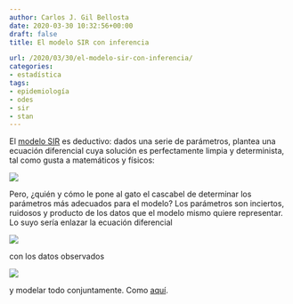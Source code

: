 ```yaml
---
author: Carlos J. Gil Bellosta
date: 2020-03-30 10:32:56+00:00
draft: false
title: El modelo SIR con inferencia

url: /2020/03/30/el-modelo-sir-con-inferencia/
categories:
- estadística
tags:
- epidemiología
- odes
- sir
- stan
---
```


El [modelo SIR](https://freakonometrics.hypotheses.org/60482) es deductivo: dados una serie de parámetros, plantea una ecuación diferencial cuya solución es perfectamente limpia y determinista, tal como gusta a matemáticos y físicos:

![](/wp-uploads/2020/03/SIR1-1024x556.png)

Pero, ¿quién y cómo le pone al gato el cascabel de determinar los parámetros más adecuados para el modelo? Los parámetros son inciertos, ruidosos y producto de los datos que el modelo mismo quiere representar. Lo suyo sería enlazar la ecuación diferencial

![](/wp-uploads/2020/03/sir_ode.png)

con los datos observados

![](/wp-uploads/2020/03/sir_ode_stan.png)

y modelar todo conjuntamente. Como [aquí](https://arxiv.org/pdf/1903.00423.pdf).